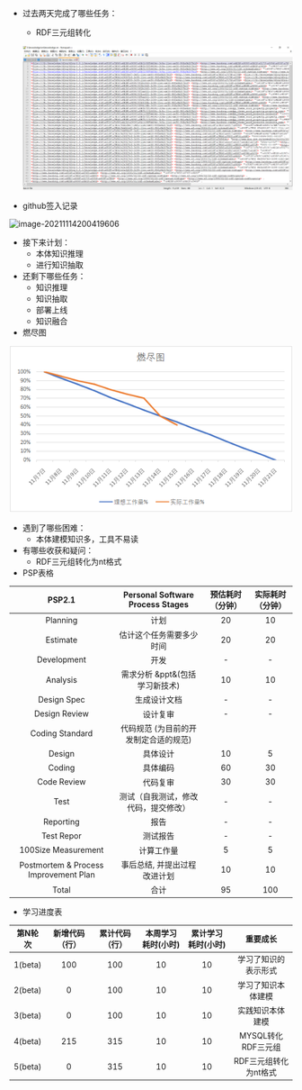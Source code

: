 - 过去两天完成了哪些任务： 
  - RDF三元组转化
  
  ![image-20211116171626613](../alpha4/alpha4.assets/image-20211116171626613.png)
- github签入记录

![image-20211114200419606](alpha4.assets/image-20211114200419606.png)

- 接下来计划： 
  - 本体知识推理
  - 进行知识抽取
- 还剩下哪些任务： 
  - 知识推理
  - 知识抽取
  - 部署上线
  - 知识融合
- 燃尽图

![image-20211116171737172](../alpha4/alpha4.assets/image-20211116171737172.png)

- 遇到了哪些困难： 
  - 本体建模知识多，工具不易读
- 有哪些收获和疑问： 
  - RDF三元组转化为nt格式
- PSP表格

|                PSP2.1                 |   Personal Software Process Stages    | 预估耗时（分钟） | 实际耗时（分钟） |
| :-----------------------------------: | :-----------------------------------: | :--------------: | :--------------: |
|               Planning                |                 计划                  |        20        |        10        |
|               Estimate                |       估计这个任务需要多少时间        |        20        |        20        |
|              Development              |                 开发                  |        -         |        -         |
|               Analysis                |    需求分析 &ppt&(包括学习新技术)     |        10        |        10        |
|              Design Spec              |             生成设计文档              |        -         |        -         |
|             Design Review             |               设计复审                |        -         |        -         |
|            Coding Standard            | 代码规范 (为目前的开发制定合适的规范) |                  |                  |
|                Design                 |               具体设计                |        10        |        5         |
|                Coding                 |               具体编码                |        60        |        30        |
|              Code Review              |               代码复审                |        30        |        30        |
|                 Test                  | 测试（自我测试，修改代码，提交修改）  |        -         |        -         |
|               Reporting               |                 报告                  |        -         |        -         |
|              Test Repor               |               测试报告                |        -         |        -         |
|          100Size Measurement          |              计算工作量               |        5         |        5         |
| Postmortem & Process Improvement Plan |     事后总结, 并提出过程改进计划      |        10        |        10        |
|                 Total                 |                 合计                  |        95        |       100        |

- 学习进度表

| 第N轮次 | 新增代码（行） | 累计代码（行） | 本周学习耗时(小时) | 累计学习耗时(小时) |       重要成长        |
| :-----: | :------------: | :------------: | :----------------: | :----------------: | :-------------------: |
| 1(beta) |      100       |      100       |         10         |         10         | 学习了知识的表示形式  |
| 2(beta) |       0        |      100       |         10         |         10         |  学习了知识本体建模   |
| 3(beta) |       0        |      100       |         10         |         10         |   实践知识本体建模    |
| 4(beta) |      215       |      315       |         10         |         10         |  MYSQL转化RDF三元组   |
| 5(beta) |       0        |      315       |         10         |         10         | RDF三元组转化为nt格式 |
